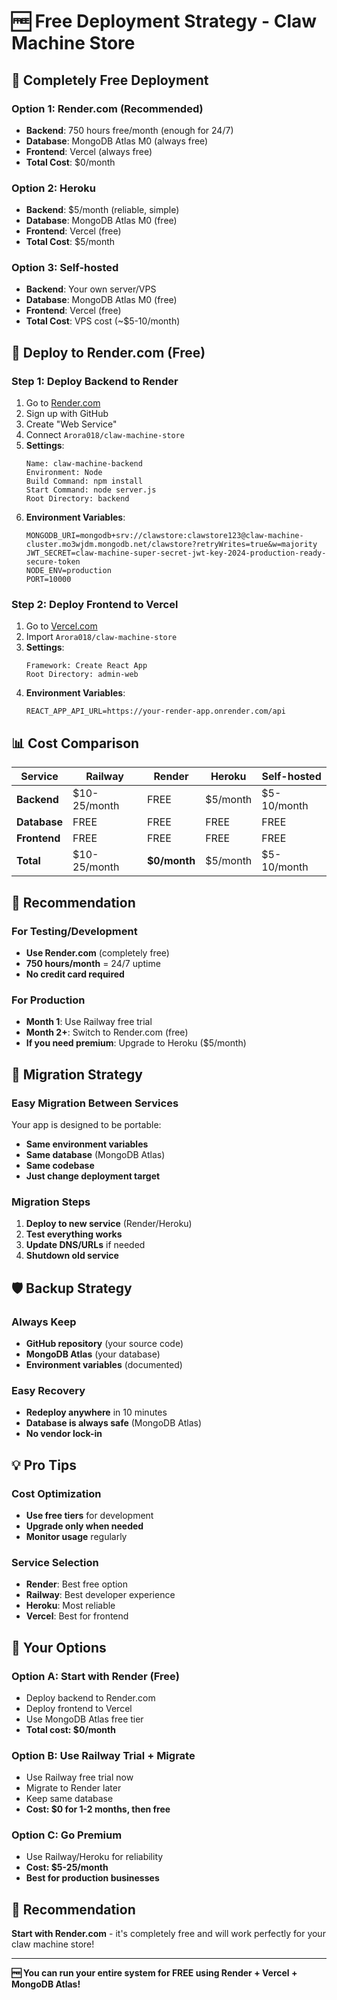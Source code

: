 # 🆓 Free Deployment Strategy - Claw Machine Store

## 🎯 **Completely Free Deployment**

### **Option 1: Render.com (Recommended)**
- **Backend**: 750 hours free/month (enough for 24/7)
- **Database**: MongoDB Atlas M0 (always free)
- **Frontend**: Vercel (always free)
- **Total Cost**: $0/month

### **Option 2: Heroku**
- **Backend**: $5/month (reliable, simple)
- **Database**: MongoDB Atlas M0 (free)
- **Frontend**: Vercel (free)
- **Total Cost**: $5/month

### **Option 3: Self-hosted**
- **Backend**: Your own server/VPS
- **Database**: MongoDB Atlas M0 (free)
- **Frontend**: Vercel (free)
- **Total Cost**: VPS cost (~$5-10/month)

## 🚀 **Deploy to Render.com (Free)**

### **Step 1: Deploy Backend to Render**
1. Go to [Render.com](https://render.com/)
2. Sign up with GitHub
3. Create "Web Service"
4. Connect `Arora018/claw-machine-store`
5. **Settings**:
   ```
   Name: claw-machine-backend
   Environment: Node
   Build Command: npm install
   Start Command: node server.js
   Root Directory: backend
   ```
6. **Environment Variables**:
   ```
   MONGODB_URI=mongodb+srv://clawstore:clawstore123@claw-machine-cluster.mo3wjdm.mongodb.net/clawstore?retryWrites=true&w=majority
   JWT_SECRET=claw-machine-super-secret-jwt-key-2024-production-ready-secure-token
   NODE_ENV=production
   PORT=10000
   ```

### **Step 2: Deploy Frontend to Vercel**
1. Go to [Vercel.com](https://vercel.com/)
2. Import `Arora018/claw-machine-store`
3. **Settings**:
   ```
   Framework: Create React App
   Root Directory: admin-web
   ```
4. **Environment Variables**:
   ```
   REACT_APP_API_URL=https://your-render-app.onrender.com/api
   ```

## 📊 **Cost Comparison**

| Service | Railway | Render | Heroku | Self-hosted |
|---------|---------|---------|---------|-------------|
| **Backend** | $10-25/month | FREE | $5/month | $5-10/month |
| **Database** | FREE | FREE | FREE | FREE |
| **Frontend** | FREE | FREE | FREE | FREE |
| **Total** | $10-25/month | **$0/month** | $5/month | $5-10/month |

## 🎯 **Recommendation**

### **For Testing/Development**
- **Use Render.com** (completely free)
- **750 hours/month** = 24/7 uptime
- **No credit card required**

### **For Production**
- **Month 1**: Use Railway free trial
- **Month 2+**: Switch to Render.com (free)
- **If you need premium**: Upgrade to Heroku ($5/month)

## 🔄 **Migration Strategy**

### **Easy Migration Between Services**
Your app is designed to be portable:
- **Same environment variables**
- **Same database** (MongoDB Atlas)
- **Same codebase**
- **Just change deployment target**

### **Migration Steps**
1. **Deploy to new service** (Render/Heroku)
2. **Test everything works**
3. **Update DNS/URLs** if needed
4. **Shutdown old service**

## 🛡️ **Backup Strategy**

### **Always Keep**
- **GitHub repository** (your source code)
- **MongoDB Atlas** (your database)
- **Environment variables** (documented)

### **Easy Recovery**
- **Redeploy anywhere** in 10 minutes
- **Database is always safe** (MongoDB Atlas)
- **No vendor lock-in**

## 💡 **Pro Tips**

### **Cost Optimization**
- **Use free tiers** for development
- **Upgrade only when needed**
- **Monitor usage** regularly

### **Service Selection**
- **Render**: Best free option
- **Railway**: Best developer experience
- **Heroku**: Most reliable
- **Vercel**: Best for frontend

## 🎉 **Your Options**

### **Option A: Start with Render (Free)**
- Deploy backend to Render.com
- Deploy frontend to Vercel
- Use MongoDB Atlas free tier
- **Total cost: $0/month**

### **Option B: Use Railway Trial + Migrate**
- Use Railway free trial now
- Migrate to Render later
- Keep same database
- **Cost: $0 for 1-2 months, then free**

### **Option C: Go Premium**
- Use Railway/Heroku for reliability
- **Cost: $5-25/month**
- **Best for production businesses**

## 🚀 **Recommendation**

**Start with Render.com** - it's completely free and will work perfectly for your claw machine store!

---

**🆓 You can run your entire system for FREE using Render + Vercel + MongoDB Atlas!** 